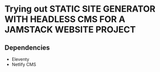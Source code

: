 # Trying out STATIC SITE GENERATOR WITH HEADLESS CMS FOR A JAMSTACK WEBSITE PROJECT

## Dependencies

- Eleventy 
- Netlify CMS 
